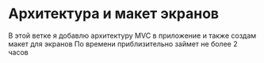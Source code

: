 # Архитектура и макет экранов

В этой ветке я добавлю архитектуру MVC в приложение и также создам макет для экранов
По времени приблизительно займет не более 2 часов
